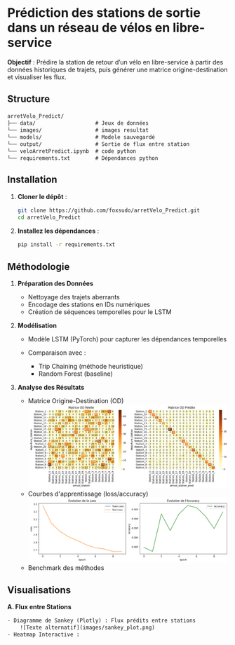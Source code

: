 # Prédiction des stations de sortie dans un réseau de vélos en libre-service

**Objectif** : Prédire la station de retour d’un vélo en libre-service à partir des données historiques de trajets, puis générer une matrice origine-destination et visualiser les flux.

## Structure
```
arretVelo_Predict/
├── data/                   # Jeux de données
└── images/                 # images resultat
└── models/                 # Modele sauvegardé
└── output/                 # Sortie de flux entre station
└── veloArretPredict.ipynb  # code python
└── requirements.txt        # Dépendances python
```

## Installation

1. **Cloner le dépôt** :
   ```bash
   git clone https://github.com/foxsudo/arretVelo_Predict.git
   cd arretVelo_Predict
   ```
2. **Installez les dépendances** :
   ```bash
   pip install -r requirements.txt
   ```

## Méthodologie

1. **Préparation des Données**

    - Nettoyage des trajets aberrants
    - Encodage des stations en IDs numériques
    - Création de séquences temporelles pour le LSTM

2. **Modélisation**

    - Modèle LSTM (PyTorch) pour capturer les dépendances temporelles
    - Comparaison avec :

        - Trip Chaining (méthode heuristique)
        - Random Forest (baseline)

3. **Analyse des Résultats**

    - Matrice Origine-Destination (OD)
    ![Texte alternatif](images/matriceOD.png)
    - Courbes d'apprentissage (loss/accuracy)
    ![Texte alternatif](images/courbeApprentissage.png)
    - Benchmark des méthodes

## Visualisations

**A. Flux entre Stations**

    - Diagramme de Sankey (Plotly) : Flux prédits entre stations
        ![Texte alternatif](images/sankey_plot.png)
    - Heatmap Interactive :